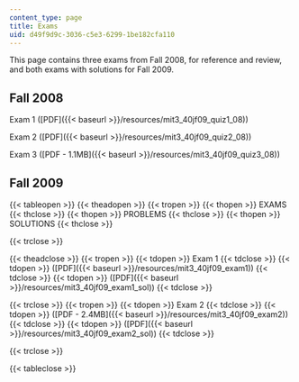 ```yaml
---
content_type: page
title: Exams
uid: d49f9d9c-3036-c5e3-6299-1be182cfa110
---
```


This page contains three exams from Fall 2008, for reference and review, and both exams with solutions for Fall 2009.

Fall 2008
---------

Exam 1 ([PDF]({{< baseurl >}}/resources/mit3_40jf09_quiz1_08))

Exam 2 ([PDF]({{< baseurl >}}/resources/mit3_40jf09_quiz2_08))

Exam 3 ([PDF - 1.1MB]({{< baseurl >}}/resources/mit3_40jf09_quiz3_08))

Fall 2009
---------

{{< tableopen >}}
{{< theadopen >}}
{{< tropen >}}
{{< thopen >}}
EXAMS
{{< thclose >}}
{{< thopen >}}
PROBLEMS
{{< thclose >}}
{{< thopen >}}
SOLUTIONS
{{< thclose >}}

{{< trclose >}}

{{< theadclose >}}
{{< tropen >}}
{{< tdopen >}}
Exam 1
{{< tdclose >}}
{{< tdopen >}}
([PDF]({{< baseurl >}}/resources/mit3_40jf09_exam1))
{{< tdclose >}}
{{< tdopen >}}
([PDF]({{< baseurl >}}/resources/mit3_40jf09_exam1_sol))
{{< tdclose >}}

{{< trclose >}}
{{< tropen >}}
{{< tdopen >}}
Exam 2
{{< tdclose >}}
{{< tdopen >}}
([PDF - 2.4MB]({{< baseurl >}}/resources/mit3_40jf09_exam2))
{{< tdclose >}}
{{< tdopen >}}
([PDF]({{< baseurl >}}/resources/mit3_40jf09_exam2_sol))
{{< tdclose >}}

{{< trclose >}}

{{< tableclose >}}